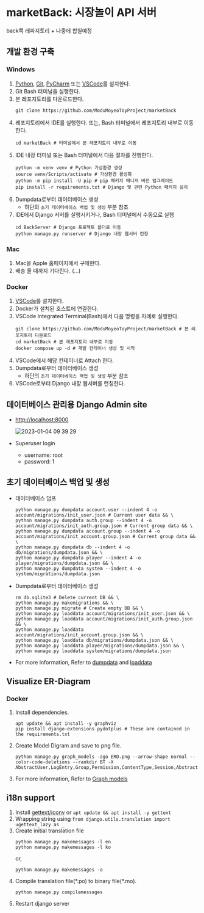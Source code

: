 # marketBack: 시장놀이 API 서버

back쪽 레파지토리 + 나중에 합칠예정


## 개발 환경 구축


### Windows

1. [Python](https://www.python.org/), [Git](https://git-scm.com/), [PyCharm](https://www.jetbrains.com/ko-kr/pycharm/) 또는 [VSCode](https://code.visualstudio.com/)를 설치한다.
1. Git Bash 터미널을 실행한다.
1. 본 레포지토리를 다운로드한다.
    ```
    git clone https://github.com/ModuMoyeoToyProject/marketBack
    ```
1. 레포지토리에서 IDE를 실행한다. 또는, Bash 터미널에서 레포지토리 내부로 이동한다.
    ```
    cd marketBack # 터미널에서 본 레포지토리 내부로 이동
    ```
1.  IDE 내장 터미널 또는 Bash 터미널에서 다음 절차를 진행한다.
    ```
    python -m venv venv # Python 가상환경 생성
    source venv/Scripts/activate # 가상환경 활성화
    python -m pip install -U pip # pip 패키지 매니저 버전 업그레이드
    pip install -r requirements.txt # Django 및 관련 Python 패키지 설치
    ```
1. Dumpdata로부터 데이터베이스 생성
    - 하단의 `초기 데이터베이스 백업 및 생성` 부분 참조
1. IDE에서 Django 서버를 실행시키거나, Bash 터미널에서 수동으로 실행
    ```
    cd BackServer # Django 프로젝트 폴더로 이동
    python manage.py runserver # Django 내장 웹서버 런칭
    ```

### Mac

1. Mac을 Apple 홈페이지에서 구매한다.
1. 배송 올 때까지 기다린다. (...)


### Docker

1. [VSCode](https://code.visualstudio.com/)를 설치한다.
1. Docker가 설치된 호스트에 연결한다.
1. VSCode Integrated Terminal(Bash)에서 다음 명령을 차례로 실행한다.
    ```
    git clone https://github.com/ModuMoyeoToyProject/marketBack # 본 레포지토리 다운로드
    cd marketBack # 본 레포지토리 내부로 이동
    docker compose up -d # 개발 컨테이너 생성 및 시작
    ```
1. VSCode에서 해당 컨테이너로 Attach 한다.
1. Dumpdata로부터 데이터베이스 생성
    - 하단의 `초기 데이터베이스 백업 및 생성` 부분 참조
1. VSCode로부터 Django 내장 웹서버를 런칭한다.

## 데이터베이스 관리용 Django Admin site

* [http://localhost:8000](http://localhost:8000)

    ![2023-01-04 09 39 29](https://user-images.githubusercontent.com/28856527/210464121-24d336f5-26ad-4698-999b-ae880740e061.png)

* Superuser login
    * username: root
    * password: 1


## 초기 데이터베이스 백업 및 생성

* 데이터베이스 덤프
    ```
    python manage.py dumpdata account.user --indent 4 -o account/migrations/init_user.json # Current user data && \
    python manage.py dumpdata auth.group --indent 4 -o account/migrations/init_auth.group.json # Current group data && \
    python manage.py dumpdata account.group --indent 4 -o account/migrations/init_account.group.json # Current group data && \
    python manage.py dumpdata db --indent 4 -o db/migrations/dumpdata.json && \
    python manage.py dumpdata player --indent 4 -o player/migrations/dumpdata.json && \
    python manage.py dumpdata system --indent 4 -o system/migrations/dumpdata.json
    ```
* Dumpdata로부터 데이터베이스 생성
    ```
    rm db.sqlite3 # Delete current DB && \
    python manage.py makemigrations && \
    python manage.py migrate # Create empty DB && \
    python manage.py loaddata account/migrations/init_user.json && \
    python manage.py loaddata account/migrations/init_auth.group.json && \
    python manage.py loaddata account/migrations/init_account.group.json && \
    python manage.py loaddata db/migrations/dumpdata.json && \
    python manage.py loaddata player/migrations/dumpdata.json && \
    python manage.py loaddata system/migrations/dumpdata.json
    ```
* For more information, Refer to [dumpdata](https://docs.djangoproject.com/en/4.1/ref/django-admin/#dumpdata) and [loaddata](https://docs.djangoproject.com/en/4.1/ref/django-admin/#loaddata)


## Visualize ER-Diagram

### Docker

1. Install dependencies.
    ```
    apt update && apt install -y graphviz
    pip install django-extensions pydotplus # These are contained in the requirements.txt
    ```
1. Create Model Digram and save to png file.
    ```
    python manage.py graph_models -ago ERD.png --arrow-shape normal --color-code-deletions --rankdir BT -X AbstractUser,LogEntry,Group,Permission,ContentType,Session,AbstractBaseUser,PermissionsMixin,AbstractBaseSession
    ```
1. For more information, Refer to [Graph models](https://django-extensions.readthedocs.io/en/latest/graph_models.html#example-usage)


## i18n support

1. Install [gettext/iconv](https://mlocati.github.io/articles/gettext-iconv-windows.html) or `apt update && apt install -y gettext`
1. Wrapping string using `from django.utils.translation import ugettext_lazy as _`
1. Create initial translation file
    ```
    python manage.py makemessages -l en
    python manage.py makemessages -l ko
    ```
    or,
    ```
    python manage.py makemessages -a
    ```
1. Compile translation file(\*.po) to binary file(\*.mo).
    ```
    python manage.py compilemessages
    ```
1. Restart django server
